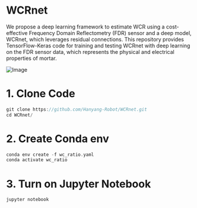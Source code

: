 # WCRnet
We propose a deep learning framework to estimate WCR using a cost-effective Frequency Domain Reflectometry (FDR) sensor and a deep model, WCRnet, which leverages residual connections. This repository provides TensorFlow-Keras code for training and testing WCRnet with deep learning on the FDR sensor data, which represents the physical and electrical properties of mortar.

![Image](https://github.com/user-attachments/assets/fca91be4-2c98-4b59-ab77-9b2aed185d4f)

# 1. Clone Code
```c
git clone https://github.com/Hanyang-Robot/WCRnet.git
cd WCRnet/
```

# 2. Create Conda env
```c
conda env create -f wc_ratio.yaml
conda activate wc_ratio
```

# 3. Turn on Jupyter Notebook
```c
jupyter notebook
```
